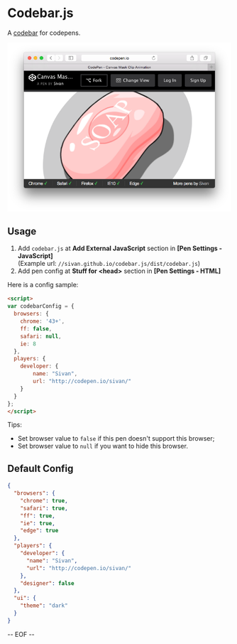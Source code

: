 # Codebar.js

A [codebar](//sivan.github.io/codebar.js/) for codepens.

![DEMO](assets/demo.png)

## Usage

1. Add `codebar.js` at **Add External JavaScript** section in **[Pen Settings - JavaScript]**  
    (Example url: `//sivan.github.io/codebar.js/dist/codebar.js`)
2. Add pen config at **Stuff for &lt;head&gt;** section in **[Pen Settings - HTML]** 

Here is a config sample:

```html
<script>
var codebarConfig = {
  browsers: {
    chrome: '43+',
    ff: false,
    safari: null,
    ie: 8
  },
  players: {
    developer: {
        name: "Sivan",
        url: "http://codepen.io/sivan/"
    }
  }
};
</script>
```

Tips: 

* Set browser value to `false` if this pen doesn't support this browser;
* Set browser value to `null` if you want to hide this browser.

## Default Config

```json
{
  "browsers": {
    "chrome": true,
    "safari": true,
    "ff": true,
    "ie": true,
    "edge": true
  },
  "players": {
    "developer": {
      "name": "Sivan",
      "url": "http://codepen.io/sivan/"
    },
    "designer": false
  },
  "ui": {
    "theme": "dark"
  }
}
```

-- EOF --

